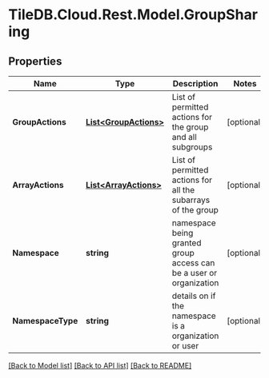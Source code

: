 
# TileDB.Cloud.Rest.Model.GroupSharing

## Properties

Name | Type | Description | Notes
------------ | ------------- | ------------- | -------------
**GroupActions** | [**List&lt;GroupActions&gt;**](GroupActions.md) | List of permitted actions for the group and all subgroups | [optional] 
**ArrayActions** | [**List&lt;ArrayActions&gt;**](ArrayActions.md) | List of permitted actions for all the subarrays of the group | [optional] 
**Namespace** | **string** | namespace being granted group access can be a user or organization | [optional] 
**NamespaceType** | **string** | details on if the namespace is a organization or user | [optional] 

[[Back to Model list]](../README.md#documentation-for-models)
[[Back to API list]](../README.md#documentation-for-api-endpoints)
[[Back to README]](../README.md)

